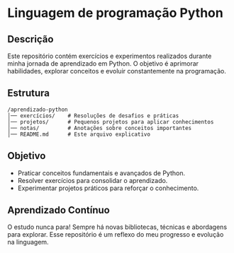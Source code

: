 # Linguagem de programação Python 

## Descrição 
Este repositório contém exercícios e experimentos realizados durante minha jornada de aprendizado em Python. O objetivo é aprimorar habilidades, explorar conceitos e evoluir constantemente na programação.

## Estrutura 
```
/aprendizado-python
│── exercícios/    # Resoluções de desafios e práticas
│── projetos/      # Pequenos projetos para aplicar conhecimentos
│── notas/         # Anotações sobre conceitos importantes
│── README.md      # Este arquivo explicativo
```

## Objetivo 
- Praticar conceitos fundamentais e avançados de Python.
- Resolver exercícios para consolidar o aprendizado.
- Experimentar projetos práticos para reforçar o conhecimento.

## Aprendizado Contínuo 
O estudo nunca para! Sempre há novas bibliotecas, técnicas e abordagens para explorar. Esse repositório é um reflexo do meu progresso e evolução na linguagem.

